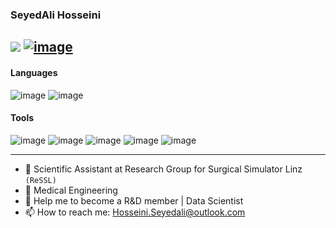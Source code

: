 ### SeyedAli Hosseini
![](https://komarev.com/ghpvc/?username=Hosseini-Seyedali&style=flat&color=000000)
[![image](https://camo.githubusercontent.com/7bef2d6ea7054259ddb3a2676603c3d27a334c777e18ee6790cc77df9083e627/68747470733a2f2f696d672e736869656c64732e696f2f62616467652f4c696e6b6564496e2d3030303f7374796c653d666c6174266c6f676f436f6c6f723d626c7565266c6f676f3d6c696e6b6564696e)](https://www.linkedin.com/in/hosseini-seyedali/)
---
#### Languages
![image](https://camo.githubusercontent.com/04305678953741d5643015d7a404433eb42170001b02bbe9ff701477ec52afb5/68747470733a2f2f696d672e736869656c64732e696f2f62616467652f2d507974686f6e2d3030303f266c6f676f3d507974686f6e)
![image](https://camo.githubusercontent.com/60a3ac562cd5f72985377d0cc4c34ea9cb1c948fce0668385d8b32cbf5a90247/68747470733a2f2f696d672e736869656c64732e696f2f62616467652f2d53514c2d3030303f266c6f676f3d4d7953514c)

#### Tools
![image](https://user-images.githubusercontent.com/113532571/209449449-4e1b4abd-f073-4fd8-aebc-b078a745447e.png)
![image](https://user-images.githubusercontent.com/113532571/209449472-23471728-17aa-4c0b-8bd2-7e59f678a131.png)
![image](https://user-images.githubusercontent.com/113532571/209449483-4b32ec6c-1d0d-40e3-8649-264c9a03ac6e.png)
![image](https://user-images.githubusercontent.com/113532571/209449486-ab27c080-2773-4917-8ed9-fce339b3ece7.png)
![image](https://user-images.githubusercontent.com/113532571/209449466-66e1c4f0-0039-4448-bdf2-f3bef0b9297a.png)

---
- 🔭 Scientific Assistant at Research Group for Surgical Simulator Linz `(ReSSL)`
- 🌱 Medical Engineering
- 💬 Help me to become a R&D member | Data Scientist
- 📫 How to reach me: Hosseini.Seyedali@outlook.com
